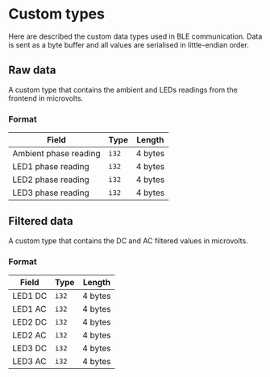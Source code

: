 # Custom types

Here are described the custom data types used in BLE communication. Data is sent as a byte buffer and all values are serialised in little-endian order.

## Raw data

A custom type that contains the ambient and LEDs readings from the frontend in microvolts.

### Format

| Field                 | Type  | Length  |
| --------------------- | ----- | ------- |
| Ambient phase reading | `i32` | 4 bytes |
| LED1 phase reading    | `i32` | 4 bytes |
| LED2 phase reading    | `i32` | 4 bytes |
| LED3 phase reading    | `i32` | 4 bytes |

## Filtered data

A custom type that contains the DC and AC filtered values in microvolts.

### Format

| Field   | Type  | Length  |
| ------- | ----- | ------- |
| LED1 DC | `i32` | 4 bytes |
| LED1 AC | `i32` | 4 bytes |
| LED2 DC | `i32` | 4 bytes |
| LED2 AC | `i32` | 4 bytes |
| LED3 DC | `i32` | 4 bytes |
| LED3 AC | `i32` | 4 bytes |

